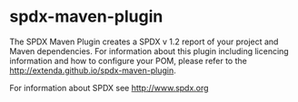 spdx-maven-plugin
=================

The SPDX Maven Plugin creates a SPDX v 1.2 report of your project and Maven dependencies. For information about this plugin including licencing information and how to configure your POM, please refer to the http://extenda.github.io/spdx-maven-plugin. 

For information about SPDX see http://www.spdx.org
